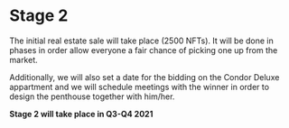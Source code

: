 # Stage 2

The initial real estate sale will take place \(2500 NFTs\). It will be done in phases in order allow everyone a fair chance of picking one up from the market.

Additionally, we will also set a date for the bidding on the Condor Deluxe appartment and we will schedule meetings with the winner in order to design the penthouse together with him/her.

**Stage 2 will take place in Q3-Q4 2021**

